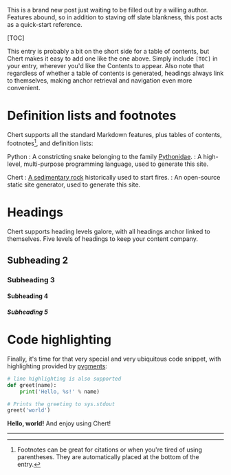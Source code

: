 
This is a brand new post just waiting to be filled out by a willing
author. Features abound, so in addition to staving off slate
blankness, this post acts as a quick-start reference.

<!-- HTML comments are the preferred comment syntax for markdown -->
<!-- Note that the title of the post is conventionally prepended as an h1-level heading by the theme -->

[TOC]

This entry is probably a bit on the short side for a table of
contents, but Chert makes it easy to add one like the one above.
Simply include `[TOC]` in your entry, wherever you'd like the Contents
to appear. Also note that regardless of whether a table of contents is
generated, headings always link to themselves, making anchor retrieval
and navigation even more convenient.

# Definition lists and footnotes

Chert supports all the standard Markdown features, plus tables of
contents, footnotes[^note], and definition lists:

Python
:   A constricting snake belonging to the family [Pythonidae][pythonidae].
:   A high-level, multi-purpose programming language, used to generate this site.

Chert
:   [A sedimentary rock][chert_rock] historically used to start fires.
:   An open-source static site generator, used to generate this site.

[^note]: Footnotes can be great for citations or when you're tired of
using parentheses. They are automatically placed at the bottom of the
entry.

# Headings
Chert supports heading levels galore, with all headings anchor linked
to themselves. Five levels of headings to keep your content company.
## Subheading 2
### Subheading 3
#### Subheading 4
##### Subheading 5

# Code highlighting

Finally, it's time for that very special and very ubiquitous code snippet,
with highlighting provided by [pygments][pygments]:

<!-- python is actually the default for code highlighting -->

```python hl_lines="1"
# line highlighting is also supported
def greet(name):
    print('Hello, %s!' % name)

# Prints the greeting to sys.stdout
greet('world')
```

**Hello, world!** And enjoy using Chert!

[pythonidae]: https://en.wikipedia.org/wiki/Pythonidae
[chert_rock]: https://en.wikipedia.org/wiki/Chert
[pygments]: http://pygments.org/


---

